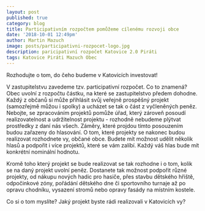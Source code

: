 ```yaml
---
layout: post
published: true
category: blog
title: Participativním rozpočtem pomůžeme cílenému rozvoji obce
date: '2018-10-01 12:49pm'
author: Martin Mazuch
image: posts/participativni-rozpocet-logo.jpg
description: paricipativní rozpočet Katovice 2.0 Piráti
tags: Katovice Piráti Mazuch Obec
---
```


Rozhodujte o tom, do čeho budeme v Katovicích investovat!

V zastupitelstvu zavedeme tzv. participativní rozpočet. Co to znamená?
Obec uvolní z rozpočtu částku, na které se zastupitelstvo předem dohodne. Každý z občanů si může přihlásit svůj veřejně prospěšný projekt (samozřejmě můžou i spolky) a ucházet se tak o část z vyčleněných peněz. 
Nebojte, se zpracováním projektů pomůže úřad, který zároveň posoudí realizovatelnost a udržitelnost projektu - rozhodně nebudeme plýtvat prostředky z daní nás všech. Záměry, které projdou tímto posouzením budou zařazeny do hlasování. O tom, které projekty se nakonec budou realizovat rozhodnete vy, občané obce. Budete mít možnost udělit několik hlasů a podpořit i více projektů, které se vám zalíbí. Každý váš hlas bude mít konkrétní nominální hodnotu.

Kromě toho který projekt se bude realizovat se tak rozhodne i o tom, kolik se na daný projekt uvolní peněz. Dostanete tak možnost podpořit různé projekty, od nákupu nových hadic pro hasiče, přes stavbu dětského hřiště, odpočinkové zóny, pořádání dětského dne či sportovního turnaje až po opravu chodníku, vysazení stromů nebo opravy fasády na místním kostele.

Co si o tom myslíte? Jaký projekt byste rádi realizovali v Katovicích vy? 

